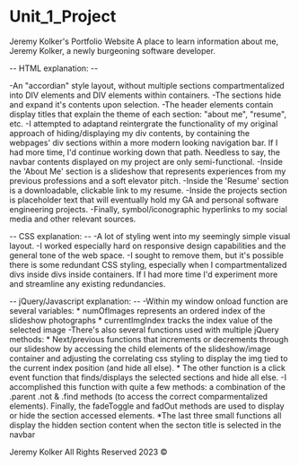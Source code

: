 # Unit_1_Project 

Jeremy Kolker's Portfolio Website
A place to learn information about me, Jeremy Kolker, a newly burgeoning software developer.

-- HTML explanation: --

-An "accordian" style layout, without multiple sections compartmentalized into DIV elements and DIV elements within containers.
-The sections hide and expand it's contents upon selection.
-The header elements contain display titles that explain the theme of each section: "about me", "resume", etc.
-I attempted to adaptand reintergrate the functionality of my original approach of hiding/displaying my div contents, by containing the webpages' div sections within a more modern looking navigation bar. If I had more time, I'd continue working down that path. Needless to say, the navbar contents displayed on my project are only semi-functional. 
-Inside the 'About Me' section is a slideshow that represents experiences from my previous professions and a soft elevator pitch.
-Inside the 'Resume' section is a downloadable, clickable link to my resume.
-Inside the projects section is placeholder text that will eventually hold my GA and personal software engineering projects.
-Finally, symbol/iconographic hyperlinks to my social media and other relevant sources.


-- CSS explanation: --
-A lot of styling went into my seemingly simple visual layout. 
-I worked especially hard on responsive design capabilities and the general tone of the web space. 
-I sought to remove them, but it's possible there is some redundant CSS styling, especially when I compartmentalized divs inside divs inside containers. If I had more time I'd experiment more and streamline any existing redundancies.


-- jQuery/Javascript explanation: --
-Within my window onload function are several variables: 
    * numOfImages represents an ordered index of the slideshow photographs
    * currentImgIndex tracks the index value of the selected image
-There's also several functions used with multiple jQuery methods:
    * Next/previous functions that increments or decrements through our slideshow by accessing the child elements of the slideshow/image container and adjusting the correlating css styling to display the img tied to the current index position (and hide all else).
    * The other function is a click event function that finds/displays the selected sections and hide all else.
     -I accomplished this function with quite a few methods: a combination of the .parent .not & .find methods (to access the correct comparmentalized elements). Finally, the fadeToggle and fadOut methods are used to display or hide the section accessed elements.
     *The last three small functions all display the hidden section content when the secton title is selected in the navbar



Jeremy Kolker All Rights Reserved 2023 ©






